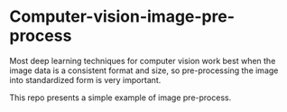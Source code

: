 # Computer-vision-image-pre-process
Most deep learning techniques for computer vision work best when the image data is a consistent format and size, so pre-processing the image into standardized form is very important.

This repo presents a simple example of image pre-process.
